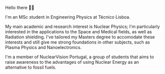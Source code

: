 Hello there 👋🏻  

I'm an MSc student in Engineering Physics at Técnico Lisboa.

My main academic and research interest is Nuclear Physics; I'm particularly interested in the applications to the Space and Medical fields, as well as Radiation shielding. I've tailored my Masters degree to accomodate these interests and still give me strong foundations in other subjects, such as Plasma Physics and Nanoelectronics.

I'm a member of NuclearVision Portugal, a group of students that aims to raise awareness to the advantages of using Nuclear Energy as an alternative to fossil fuels. 

